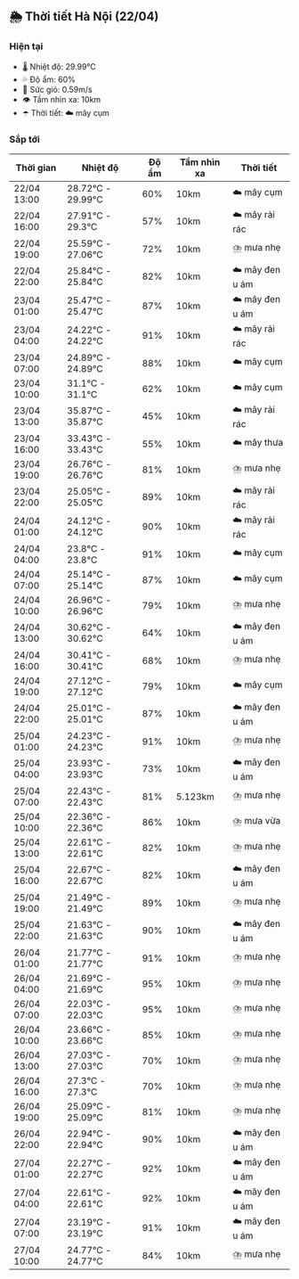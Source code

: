 ## 🌦️ Thời tiết Hà Nội (22/04)

### Hiện tại

- 🌡️ Nhiệt độ: 29.99℃
- 💦 Độ ẩm: 60%
- 💨 Sức gió: 0.59m/s
- 👁️ Tầm nhìn xa: 10km
- ☂️ Thời tiết: ☁️ mây cụm

### Sắp tới

| Thời gian | Nhiệt độ | Độ ẩm | Tầm nhìn xa | Thời tiết |
| --- | --- | --- | --- | --- |
| 22/04 13:00 | 28.72℃ - 29.99℃ | 60% | 10km | ☁️ mây cụm |
| 22/04 16:00 | 27.91℃ - 29.3℃ | 57% | 10km | ☁️ mây rải rác |
| 22/04 19:00 | 25.59℃ - 27.06℃ | 72% | 10km | ⛈️ mưa nhẹ |
| 22/04 22:00 | 25.84℃ - 25.84℃ | 82% | 10km | ☁️ mây đen u ám |
| 23/04 01:00 | 25.47℃ - 25.47℃ | 87% | 10km | ☁️ mây đen u ám |
| 23/04 04:00 | 24.22℃ - 24.22℃ | 91% | 10km | ☁️ mây rải rác |
| 23/04 07:00 | 24.89℃ - 24.89℃ | 88% | 10km | ☁️ mây cụm |
| 23/04 10:00 | 31.1℃ - 31.1℃ | 62% | 10km | ☁️ mây cụm |
| 23/04 13:00 | 35.87℃ - 35.87℃ | 45% | 10km | ☁️ mây rải rác |
| 23/04 16:00 | 33.43℃ - 33.43℃ | 55% | 10km | ☁️ mây thưa |
| 23/04 19:00 | 26.76℃ - 26.76℃ | 81% | 10km | ⛈️ mưa nhẹ |
| 23/04 22:00 | 25.05℃ - 25.05℃ | 89% | 10km | ☁️ mây rải rác |
| 24/04 01:00 | 24.12℃ - 24.12℃ | 90% | 10km | ☁️ mây rải rác |
| 24/04 04:00 | 23.8℃ - 23.8℃ | 91% | 10km | ☁️ mây cụm |
| 24/04 07:00 | 25.14℃ - 25.14℃ | 87% | 10km | ☁️ mây cụm |
| 24/04 10:00 | 26.96℃ - 26.96℃ | 79% | 10km | ⛈️ mưa nhẹ |
| 24/04 13:00 | 30.62℃ - 30.62℃ | 64% | 10km | ☁️ mây đen u ám |
| 24/04 16:00 | 30.41℃ - 30.41℃ | 68% | 10km | ⛈️ mưa nhẹ |
| 24/04 19:00 | 27.12℃ - 27.12℃ | 79% | 10km | ☁️ mây cụm |
| 24/04 22:00 | 25.01℃ - 25.01℃ | 87% | 10km | ☁️ mây đen u ám |
| 25/04 01:00 | 24.23℃ - 24.23℃ | 91% | 10km | ⛈️ mưa nhẹ |
| 25/04 04:00 | 23.93℃ - 23.93℃ | 73% | 10km | ☁️ mây đen u ám |
| 25/04 07:00 | 22.43℃ - 22.43℃ | 81% | 5.123km | ⛈️ mưa nhẹ |
| 25/04 10:00 | 22.36℃ - 22.36℃ | 86% | 10km | ⛈️ mưa vừa |
| 25/04 13:00 | 22.61℃ - 22.61℃ | 82% | 10km | ⛈️ mưa nhẹ |
| 25/04 16:00 | 22.67℃ - 22.67℃ | 82% | 10km | ☁️ mây đen u ám |
| 25/04 19:00 | 21.49℃ - 21.49℃ | 89% | 10km | ⛈️ mưa nhẹ |
| 25/04 22:00 | 21.63℃ - 21.63℃ | 90% | 10km | ☁️ mây đen u ám |
| 26/04 01:00 | 21.77℃ - 21.77℃ | 91% | 10km | ⛈️ mưa nhẹ |
| 26/04 04:00 | 21.69℃ - 21.69℃ | 95% | 10km | ⛈️ mưa nhẹ |
| 26/04 07:00 | 22.03℃ - 22.03℃ | 95% | 10km | ⛈️ mưa nhẹ |
| 26/04 10:00 | 23.66℃ - 23.66℃ | 85% | 10km | ⛈️ mưa nhẹ |
| 26/04 13:00 | 27.03℃ - 27.03℃ | 70% | 10km | ⛈️ mưa nhẹ |
| 26/04 16:00 | 27.3℃ - 27.3℃ | 70% | 10km | ⛈️ mưa nhẹ |
| 26/04 19:00 | 25.09℃ - 25.09℃ | 81% | 10km | ⛈️ mưa nhẹ |
| 26/04 22:00 | 22.94℃ - 22.94℃ | 90% | 10km | ☁️ mây đen u ám |
| 27/04 01:00 | 22.27℃ - 22.27℃ | 92% | 10km | ☁️ mây đen u ám |
| 27/04 04:00 | 22.61℃ - 22.61℃ | 92% | 10km | ☁️ mây đen u ám |
| 27/04 07:00 | 23.19℃ - 23.19℃ | 91% | 10km | ☁️ mây đen u ám |
| 27/04 10:00 | 24.77℃ - 24.77℃ | 84% | 10km | ⛈️ mưa nhẹ |
